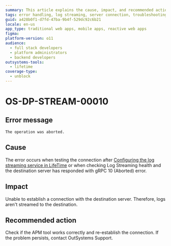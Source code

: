 ```yaml
---
summary: This article explains the cause, impact, and recommended action for an aborted error that occurs while connecting to the destination server.
tags: error handling, log streaming, server connection, troubleshooting, support services
guid: a428b0f1-d7fd-47ba-9b4f-529dc92c6b21
locale: en-us
app_type: traditional web apps, mobile apps, reactive web apps
figma:
platform-version: o11
audience:
  - full stack developers
  - platform administrators
  - backend developers
outsystems-tools:
  - lifetime
coverage-type:
  - unblock
---
```


# OS-DP-STREAM-00010

## Error message

`The operation was aborted.`

## Cause

The error occurs when testing the connection after [Configuring the log streaming service in LifeTime](https://www.outsystems.com/tk/redirect?g=172ac547-add4-4cc5-9adf-d72fbe379d35) or when checking Log Streaming health and the destination server has responded with gRPC 10 (Aborted) error.

## Impact

Unable to establish a connection with the destination server. Therefore, logs aren't streamed to the destination.

## Recommended action

Check if the APM tool works correctly and re-establish the connection. If the problem persists, contact OutSystems Support.
